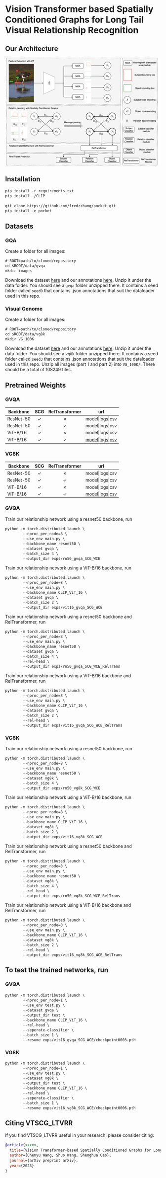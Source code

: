 # Vision Transformer based Spatially Conditioned Graphs for Long Tail Visual Relationship Recognition


## Our Architecture

![image](architecture.jpg)


## Installation

```
pip install -r requirements.txt
pip install ./CLIP

git clone https://github.com/fredzzhang/pocket.git
pip install -e pocket
```

## Datasets

### GQA
Create a folder for all images:
```
# ROOT=path/to/cloned/repository
cd $ROOT/data/gvqa
mkdir images
```
Download the dataset [here](https://drive.google.com/file/d/1ypmMOq2TkZyLNVuU9agHS7_QcsfTtBmn/view?usp=sharing) and our annotations [here](https://drive.google.com/drive/folders/1ksiXGRB7QYjElXqhO_kpkWqcV4F4NQ4X?usp=sharing). Unzip it under the data folder. You should see a `gvqa` folder unzipped there. It contains a seed folder called `seed0` that contains .json annotations that suit the dataloader used in this repo. 

### Visual Genome
Create a folder for all images:
```
# ROOT=path/to/cloned/repository
cd $ROOT/data/vg8k
mkdir VG_100K
```
Download the dataset [here](https://drive.google.com/file/d/1S8WNnK0zt8SDAGntkCiRDfJ8rZOR3Pgx/view?usp=sharing) and our annotations [here](https://drive.google.com/drive/folders/1wHL0BXa89ExYE4SA5LEQ8e3y0kVPzdkU?usp=sharing). Unzip it under the data folder. You should see a `vg8k` folder unzipped there. It contains a seed folder called `seed3` that contains .json annotations that suit the dataloader used in this repo. Unzip all images (part 1 and part 2) into `VG_100K/`. There should be a total of 108249 files.

## Pretrained Weights

### GVQA
| Backbone  |      SCG      | RelTransformer         | url                                              |
| --------- | :------------:| :---------------------:| -------------------------------------------------|
| ResNet-50 | &check;       | &cross;              | model\|logs\|csv                                 |
| ResNet-50 | &check;       | &check;              | model\|logs\|csv                                 |
| ViT-B/16  | &check;       | &cross;              | model\|logs\|csv                                 |
| ViT-B/16  | &check;       | &check;              | [model](https://drive.google.com/file/d/1KxTTwcfalqehFmfjCPQps1cyVdZIEjPf/view?usp=sharing)\|[logs](https://drive.google.com/file/d/1u005ESmiFrGdY_0V3_OPpZFBI9qg91O_/view?usp=sharing)\|[csv](https://drive.google.com/file/d/1LfYRQbB78qmPgHlVli3dx60UzGpA2cAn/view?usp=sharing) |

### VG8K
| Backbone  |     SCG       | RelTransformer   | url                                                          |
| --------- | :------------:| :---------------:| ------------------------------------------------------------ |
| ResNet-50 | &check;       | &cross;          | model\|logs\|csv                                             |
| ResNet-50 | &check;       | &check;          | model\|logs\|csv                                             |
| ViT-B/16  | &check;       | &cross;          | model\|logs\|csv                                             |
| ViT-B/16  | &check;       | &check;          | [model](https://drive.google.com/file/d/13dWBnID0AR1mG7XWZcaSjalWUplCL-hK/view?usp=sharing)\|[logs](https://drive.google.com/file/d/1V1G7OPjSv8roh7qeM7pUcQfDSU28ujBr/view?usp=sharing)\|[csv](https://drive.google.com/file/d/1Az_ozAypYFBIo4SMp5tKZ_CPugyHZMot/view?usp=sharing) |


### GVQA
Train our relationship network using a resnet50 backbone, run
```
python -m torch.distributed.launch \
        --nproc_per_node=8 \
        --use_env main.py \
        --backbone_name resnet50 \
        --dataset gvqa \
        --batch_size 4 \
        --output_dir exps/rn50_gvqa_SCG_WCE
```
Train our relationship network using a ViT-B/16 backbone, run

```
python -m torch.distributed.launch \
        --nproc_per_node=8 \
        --use_env main.py \
        --backbone_name CLIP_ViT_16 \
        --dataset gvqa \
        --batch_size 2 \
        --output_dir exps/vit16_gvqa_SCG_WCE
```
Train our relationship network using a resnet50 backbone and RelTransformer, run
```
python -m torch.distributed.launch \
        --nproc_per_node=8 \
        --use_env main.py \
        --backbone_name resnet50 \
        --dataset gvqa \
        --batch_size 4 \
        --rel-head \
        --output_dir exps/rn50_gvqa_SCG_WCE_RelTrans
```
Train our relationship network using a ViT-B/16 backbone and RelTransformer, run

```
python -m torch.distributed.launch \
        --nproc_per_node=8 \
        --use_env main.py \
        --backbone_name CLIP_ViT_16 \
        --dataset gvqa \
        --batch_size 2 \
        --rel-head \
        --output_dir exps/vit16_gvqa_SCG_WCE_RelTrans
```


### VG8K
Train our relationship network using a resnet50 backbone, run
```
python -m torch.distributed.launch \
        --nproc_per_node=8 \
        --use_env main.py \
        --backbone_name resnet50 \
        --dataset vg8k \
        --batch_size 4 \
        --output_dir exps/rn50_vg8k_SCG_WCE
```
Train our relationship network using a ViT-B/16 backbone, run

```
python -m torch.distributed.launch \
        --nproc_per_node=8 \
        --use_env main.py \
        --backbone_name CLIP_ViT_16 \
        --dataset vg8k \
        --batch_size 2 \
        --output_dir exps/vit16_vg8k_SCG_WCE
```
Train our relationship network using a resnet50 backbone and RelTransformer, run
```
python -m torch.distributed.launch \
        --nproc_per_node=8 \
        --use_env main.py \
        --backbone_name resnet50 \
        --dataset vg8k \
        --batch_size 4 \
        --rel-head \
        --output_dir exps/rn50_vg8k_SCG_WCE_RelTrans
```
Train our relationship network using a ViT-B/16 backbone and RelTransformer, run

```
python -m torch.distributed.launch \
        --nproc_per_node=8 \
        --use_env main.py \
        --backbone_name CLIP_ViT_16 \
        --dataset vg8k \
        --batch_size 2 \
        --rel-head \
        --output_dir exps/vit16_vg8k_SCG_WCE_RelTrans
```


## To test the trained networks, run

### GVQA
```
python -m torch.distributed.launch \
        --nproc_per_node=1 \
        --use_env test.py \
        --dataset gvqa \
        --output_dir test \
        --backbone_name CLIP_ViT_16 \
        --rel-head \
        --seperate-classifier \
        --batch_size 1 \
        --resume exps/vit16_gvqa_SCG_WCE/checkpoint0003.pth
```

### VG8K
```
python -m torch.distributed.launch \
        --nproc_per_node=1 \
        --use_env test.py \
        --dataset vg8k \
        --output_dir test \
        --backbone_name CLIP_ViT_16 \
        --rel-head \
        --seperate-classifier \
        --batch_size 1 \
        --resume exps/vit16_vg8k_SCG_WCE/checkpoint0006.pth
```

## Citing VTSCG_LTVRR
If you find VTSCG_LTVRR useful in your research, please consider citing:
```bibtex
@article{xxxxx,
  title={Vision Transformer-based Spatially Conditioned Graphs for Long Tail Visual Relationship Recognition CVPR 2023 LTVRR Challenge},
  author={Chenyu Wang, Shuo Wang, Shenghua Gao},
  journal={arXiv preprint arXiv},
  year={2023}
}
```
